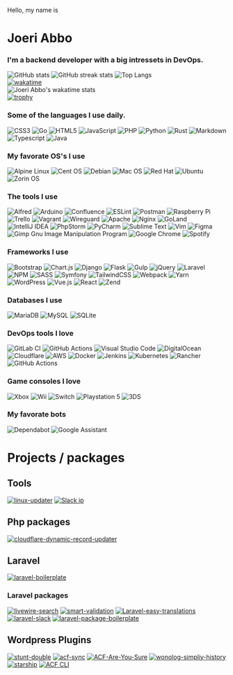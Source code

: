 <p>Hello, my name is</p>

# Joeri Abbo
### I'm a backend developer with a big intressets in DevOps.

![GitHub stats](https://github-readme-stats.vercel.app/api?username=joeri-abbo&count_private=true&theme=radical)
![GitHub streak stats](https://github-readme-streak-stats.herokuapp.com/?user=joeri-abbo&theme=radical)
![Top Langs](https://github-readme-stats.vercel.app/api/top-langs/?username=joeri-abbo&layout=compact&count_private=true&langs_count=10&count_private=true&show_icons=true&theme=radical)
<br>
[![wakatime](https://wakatime.com/badge/user/d35128ad-2c73-486b-ac51-2d99ca9ee235.svg)](https://wakatime.com/@d35128ad-2c73-486b-ac51-2d99ca9ee235)
<br>
![Joeri Abbo's wakatime stats](https://github-readme-stats.vercel.app/api/wakatime?username=joeriabbo&theme=radical)
<br>
[![trophy](https://github-profile-trophy.vercel.app/?username=Joeri-Abbo)](https://github.com/ryo-ma/github-profile-trophy)


### Some of the languages I use daily.
![CSS3](https://img.shields.io/badge/css3-%231572B6.svg?style=for-the-badge&logo=css3&logoColor=white)
![Go](https://img.shields.io/badge/go-%2300ADD8.svg?style=for-the-badge&logo=go&logoColor=white)
![HTML5](https://img.shields.io/badge/html5-%23E34F26.svg?style=for-the-badge&logo=html5&logoColor=white)
![JavaScript](https://img.shields.io/badge/javascript-%23323330.svg?style=for-the-badge&logo=javascript&logoColor=%23F7DF1E)
![PHP](https://img.shields.io/badge/php-%23777BB4.svg?style=for-the-badge&logo=php&logoColor=white)
![Python](https://img.shields.io/badge/python-3670A0?style=for-the-badge&logo=python&logoColor=ffdd54)
![Rust](https://img.shields.io/badge/rust-%23000000.svg?style=for-the-badge&logo=rust&logoColor=white)
![Markdown](https://img.shields.io/badge/markdown-%23000000.svg?style=for-the-badge&logo=markdown&logoColor=white)
![Typescript](https://img.shields.io/badge/TypeScript-007ACC?style=for-the-badge&logo=typescript&logoColor=white)
![Java](https://img.shields.io/badge/Java-ED8B00?style=for-the-badge&logo=java&logoColor=white)

### My favorate OS's I use
![Alpine Linux](https://img.shields.io/badge/Alpine_Linux-%230D597F.svg?style=for-the-badge&logo=alpine-linux&logoColor=white)
![Cent OS](https://img.shields.io/badge/cent%20os-002260?style=for-the-badge&logo=centos&logoColor=F0F0F0)
![Debian](https://img.shields.io/badge/Debian-D70A53?style=for-the-badge&logo=debian&logoColor=white)
![Mac OS](https://img.shields.io/badge/mac%20os-000000?style=for-the-badge&logo=macos&logoColor=F0F0F0)
![Red Hat](https://img.shields.io/badge/Red%20Hat-EE0000?style=for-the-badge&logo=redhat&logoColor=white)
![Ubuntu](https://img.shields.io/badge/Ubuntu-E95420?style=for-the-badge&logo=ubuntu&logoColor=white)
![Zorin OS](https://img.shields.io/badge/-Zorin%20OS-%2310AAEB?style=for-the-badge&logo=zorin&logoColor=white)

### The tools I use
![Alfred](https://img.shields.io/badge/alfred-%235C1F87.svg?style=for-the-badge&logo=alfred)
![Arduino](https://img.shields.io/badge/-Arduino-00979D?style=for-the-badge&logo=Arduino&logoColor=white)
![Confluence](https://img.shields.io/badge/confluence-%23172BF4.svg?style=for-the-badge&logo=confluence&logoColor=white)
![ESLint](https://img.shields.io/badge/ESLint-4B3263?style=for-the-badge&logo=eslint&logoColor=white)
![Postman](https://img.shields.io/badge/Postman-FF6C37?style=for-the-badge&logo=postman&logoColor=white)
![Raspberry Pi](https://img.shields.io/badge/-RaspberryPi-C51A4A?style=for-the-badge&logo=Raspberry-Pi)
![Trello](https://img.shields.io/badge/Trello-%23026AA7.svg?style=for-the-badge&logo=Trello&logoColor=white)
![Vagrant](https://img.shields.io/badge/vagrant-%231563FF.svg?style=for-the-badge&logo=vagrant&logoColor=white)
![Wireguard](https://img.shields.io/badge/wireguard-%2388171A.svg?style=for-the-badge&logo=wireguard&logoColor=white)
![Apache](https://img.shields.io/badge/apache-%23D42029.svg?style=for-the-badge&logo=apache&logoColor=white)
![Nginx](https://img.shields.io/badge/nginx-%23009639.svg?style=for-the-badge&logo=nginx&logoColor=white)
![GoLand](https://img.shields.io/badge/GoLand-0f0f0f?&style=for-the-badge&logo=goland&logoColor=white)
![IntelliJ IDEA](https://img.shields.io/badge/IntelliJIDEA-000000.svg?style=for-the-badge&logo=intellij-idea&logoColor=white)
![PhpStorm](https://img.shields.io/badge/phpstorm-143?style=for-the-badge&logo=phpstorm&logoColor=black&color=black&labelColor=darkorchid)
![PyCharm](https://img.shields.io/badge/pycharm-143?style=for-the-badge&logo=pycharm&logoColor=black&color=black&labelColor=green)
![Sublime Text](https://img.shields.io/badge/sublime_text-%23575757.svg?style=for-the-badge&logo=sublime-text&logoColor=important)
![Vim](https://img.shields.io/badge/VIM-%2311AB00.svg?style=for-the-badge&logo=vim&logoColor=white)
![Figma](https://img.shields.io/badge/figma-%23F24E1E.svg?style=for-the-badge&logo=figma&logoColor=white)
![Gimp Gnu Image Manipulation Program](https://img.shields.io/badge/Gimp-657D8B?style=for-the-badge&logo=gimp&logoColor=FFFFFF)
![Google Chrome](https://img.shields.io/badge/Google%20Chrome-4285F4?style=for-the-badge&logo=GoogleChrome&logoColor=white)
![Spotify](https://img.shields.io/badge/Spotify-1ED760?style=for-the-badge&logo=spotify&logoColor=white)


### Frameworks I use 
![Bootstrap](https://img.shields.io/badge/bootstrap-%23563D7C.svg?style=for-the-badge&logo=bootstrap&logoColor=white)
![Chart.js](https://img.shields.io/badge/chart.js-F5788D.svg?style=for-the-badge&logo=chart.js&logoColor=white)
![Django](https://img.shields.io/badge/django-%23092E20.svg?style=for-the-badge&logo=django&logoColor=white)
![Flask](https://img.shields.io/badge/flask-%23000.svg?style=for-the-badge&logo=flask&logoColor=white)
![Gulp](https://img.shields.io/badge/GULP-%23CF4647.svg?style=for-the-badge&logo=gulp&logoColor=white)
![jQuery](https://img.shields.io/badge/jquery-%230769AD.svg?style=for-the-badge&logo=jquery&logoColor=white)
![Laravel](https://img.shields.io/badge/laravel-%23FF2D20.svg?style=for-the-badge&logo=laravel&logoColor=white)
![NPM](https://img.shields.io/badge/NPM-%23000000.svg?style=for-the-badge&logo=npm&logoColor=white)
![SASS](https://img.shields.io/badge/SASS-hotpink.svg?style=for-the-badge&logo=SASS&logoColor=white)
![Symfony](https://img.shields.io/badge/symfony-%23000000.svg?style=for-the-badge&logo=symfony&logoColor=white)
![TailwindCSS](https://img.shields.io/badge/tailwindcss-%2338B2AC.svg?style=for-the-badge&logo=tailwind-css&logoColor=white)
![Webpack](https://img.shields.io/badge/webpack-%238DD6F9.svg?style=for-the-badge&logo=webpack&logoColor=black)
![Yarn](https://img.shields.io/badge/yarn-%232C8EBB.svg?style=for-the-badge&logo=yarn&logoColor=white)
![WordPress](https://img.shields.io/badge/WordPress-%23117AC9.svg?style=for-the-badge&logo=WordPress&logoColor=white)
![Vue.js](https://img.shields.io/badge/vuejs-%2335495e.svg?style=for-the-badge&logo=vuedotjs&logoColor=%234FC08D)
![React](https://img.shields.io/badge/react-%2320232a.svg?style=for-the-badge&logo=react&logoColor=%2361DAFB)
![Zend](https://img.shields.io/badge/Zend-fff?style=for-the-badge&logo=zend&logoColor=0679EA)

### Databases I use
![MariaDB](https://img.shields.io/badge/MariaDB-003545?style=for-the-badge&logo=mariadb&logoColor=white)
![MySQL](https://img.shields.io/badge/mysql-%2300f.svg?style=for-the-badge&logo=mysql&logoColor=white)
![SQLite](https://img.shields.io/badge/sqlite-%2307405e.svg?style=for-the-badge&logo=sqlite&logoColor=white)

### DevOps tools I love
![GitLab CI](https://img.shields.io/badge/gitlab%20ci-%23181717.svg?style=for-the-badge&logo=gitlab&logoColor=white)
![GitHub Actions](https://img.shields.io/badge/github%20actions-%232671E5.svg?style=for-the-badge&logo=githubactions&logoColor=white)
![Visual Studio Code](https://img.shields.io/badge/Visual%20Studio%20Code-0078d7.svg?style=for-the-badge&logo=visual-studio-code&logoColor=white)
![DigitalOcean](https://img.shields.io/badge/DigitalOcean-%230167ff.svg?style=for-the-badge&logo=digitalOcean&logoColor=white)
![Cloudflare](https://img.shields.io/badge/Cloudflare-F38020?style=for-the-badge&logo=Cloudflare&logoColor=white)
![AWS](https://img.shields.io/badge/AWS-%23FF9900.svg?style=for-the-badge&logo=amazon-aws&logoColor=white)
![Docker](https://img.shields.io/badge/docker-%230db7ed.svg?style=for-the-badge&logo=docker&logoColor=white)
![Jenkins](https://img.shields.io/badge/jenkins-%232C5263.svg?style=for-the-badge&logo=jenkins&logoColor=white)
![Kubernetes](https://img.shields.io/badge/kubernetes-%23326ce5.svg?style=for-the-badge&logo=kubernetes&logoColor=white)
![Rancher](https://img.shields.io/badge/rancher-%230075A8.svg?style=for-the-badge&logo=rancher&logoColor=white)
![GitHub Actions](https://img.shields.io/badge/githubactions-%232671E5.svg?style=for-the-badge&logo=githubactions&logoColor=white)

### Game consoles I love
![Xbox](https://img.shields.io/badge/xbox-%23107C10.svg?style=for-the-badge&logo=xbox&logoColor=white)
![Wii](https://img.shields.io/badge/Wii-8B8B8B?style=for-the-badge&logo=wii&logoColor=white)
![Switch](https://img.shields.io/badge/Switch-E60012?style=for-the-badge&logo=nintendo-switch&logoColor=white)
![Playstation 5](https://img.shields.io/badge/Playstation%205-003791?style=for-the-badge&logo=playstation-5&logoColor=white)
![3DS](https://img.shields.io/badge/3DS-D12228?style=for-the-badge&logo=nintendo-3ds&logoColor=white)


### My favorate bots 
![Dependabot](https://img.shields.io/badge/dependabot-025E8C?style=for-the-badge&logo=dependabot&logoColor=white)
![Google Assistant](https://img.shields.io/badge/google%20assistant-4285F4?style=for-the-badge&logo=google%20assistant&logoColor=white)


# Projects / packages

## Tools
[![linux-updater](https://github-readme-stats.vercel.app/api/pin/?username=joeri-abbo&repo=linux-updater&theme=radical)]([https://github.com/Joeri-Abbo/linux-updater](https://github.com/Joeri-Abbo/linux-updater))
[![Slack ip](https://github-readme-stats.vercel.app/api/pin/?username=joeri-abbo&repo=slack-ip&theme=radical)]([https://github.com/Joeri-Abbo/slack-ip](https://github.com/Joeri-Abbo/slack-ip))

## Php packages
[![cloudflare-dynamic-record-updater](https://github-readme-stats.vercel.app/api/pin/?username=joeri-abbo&repo=cloudflare-dynamic-record-updater&theme=radical)]([https://github.com/Joeri-Abbo/cloudflare-dynamic-record-updater](https://github.com/Joeri-Abbo/cloudflare-dynamic-record-updater))

## Laravel
[![laravel-boilerplate](https://github-readme-stats.vercel.app/api/pin/?username=joeri-abbo&repo=laravel-boilerplate&theme=radical)]([https://github.com/Joeri-Abbo/laravel-boilerplate](https://github.com/Joeri-Abbo/laravel-boilerplate))

### Laravel packages
[![livewire-search](https://github-readme-stats.vercel.app/api/pin/?username=joeri-abbo&repo=livewire-search&theme=radical)]([https://github.com/Joeri-Abbo/livewire-search](https://github.com/Joeri-Abbo/livewire-search))
[![smart-validation](https://github-readme-stats.vercel.app/api/pin/?username=joeri-abbo&repo=smart-validation&theme=radical)]([https://github.com/Joeri-Abbo/smart-validation](https://github.com/Joeri-Abbo/smart-validation))
[![Laravel-easy-translations](https://github-readme-stats.vercel.app/api/pin/?username=joeri-abbo&repo=laravel-easy-translations&theme=radical)]([https://github.com/Joeri-Abbo/laravel-easy-translations](https://github.com/Joeri-Abbo/laravel-easy-translations))
[![laravel-slack](https://github-readme-stats.vercel.app/api/pin/?username=joeri-abbo&repo=laravel-slack&theme=radical)]([https://github.com/Joeri-Abbo/laravel-slack](https://github.com/Joeri-Abbo/laravel-slack))
[![laravel-package-boilerplate](https://github-readme-stats.vercel.app/api/pin/?username=joeri-abbo&repo=laravel-package-boilerplate&theme=radical)]([https://github.com/Joeri-Abbo/laravel-package-boilerplate](https://github.com/Joeri-Abbo/laravel-package-boilerplate))


## Wordpress Plugins
[![stunt-double](https://github-readme-stats.vercel.app/api/pin/?username=joeri-abbo&repo=stunt-double&theme=radical)]([https://github.com/Joeri-Abbo/stunt-double](https://github.com/Joeri-Abbo/stunt-double))
[![acf-sync](https://github-readme-stats.vercel.app/api/pin/?username=joeri-abbo&repo=acf-sync&theme=radical)]([https://github.com/Joeri-Abbo/acf-sync](https://github.com/Joeri-Abbo/acf-sync))
[![ACF-Are-You-Sure](https://github-readme-stats.vercel.app/api/pin/?username=joeri-abbo&repo=ACF-Are-You-Sure&theme=radical)]([https://github.com/Joeri-Abbo/ACF-Are-You-Sure](https://github.com/Joeri-Abbo/ACF-Are-You-Sure))
[![wonolog-simpliy-history](https://github-readme-stats.vercel.app/api/pin/?username=joeri-abbo&repo=wonolog-simpliy-history&theme=radical)]([https://github.com/Joeri-Abbo/wonolog-simpliy-history](https://github.com/Joeri-Abbo/wonolog-simpliy-history))
[![starship](https://github-readme-stats.vercel.app/api/pin/?username=joeri-abbo&repo=starship&theme=radical)]([https://github.com/Joeri-Abbo/starship](https://github.com/Joeri-Abbo/starship))
[![ACF CLI](https://github-readme-stats.vercel.app/api/pin/?username=joeri-abbo&repo=acf-plus&theme=radical)]([https://github.com/Joeri-Abbo/acf-plus](https://github.com/Joeri-Abbo/acf-plus))


